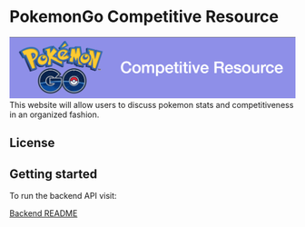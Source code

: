 # PokemonGo Competitive Resource
![Pokemon Go Competitive Resource Logo](readme_images/pogoLogo.png)
This website will allow users to discuss pokemon stats and competitiveness
in an organized fashion.


## License



## Getting started



To run the backend API visit: 

[Backend README](backend/pokemonGoComp/README.md)
